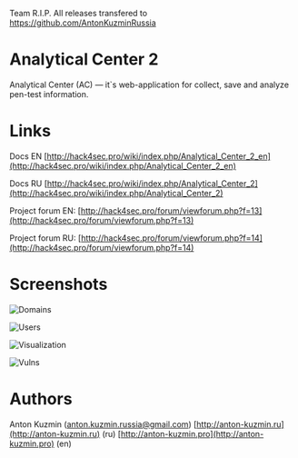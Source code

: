 Team R.I.P. All releases transfered to https://github.com/AntonKuzminRussia

# Analytical Center 2
Analytical Center (AC) — it`s web-application for collect, save and analyze pen-test information.

# Links
Docs EN [http://hack4sec.pro/wiki/index.php/Analytical_Center_2_en](http://hack4sec.pro/wiki/index.php/Analytical_Center_2_en)

Docs RU [http://hack4sec.pro/wiki/index.php/Analytical_Center_2](http://hack4sec.pro/wiki/index.php/Analytical_Center_2)

Project forum EN: [http://hack4sec.pro/forum/viewforum.php?f=13](http://hack4sec.pro/forum/viewforum.php?f=13)
 
Project forum RU: [http://hack4sec.pro/forum/viewforum.php?f=14](http://hack4sec.pro/forum/viewforum.php?f=14) 

# Screenshots

![Domains](https://raw.githubusercontent.com/hack4sec/ac2/master/screenshots/domains.png)

![Users](https://raw.githubusercontent.com/hack4sec/ac2/master/screenshots/users.png)

![Visualization](https://raw.githubusercontent.com/hack4sec/ac2/master/screenshots/visualization.png)

![Vulns](https://raw.githubusercontent.com/hack4sec/ac2/master/screenshots/vulns.png)

# Authors
Anton Kuzmin (anton.kuzmin.russia@gmail.com) [http://anton-kuzmin.ru](http://anton-kuzmin.ru) (ru) [http://anton-kuzmin.pro](http://anton-kuzmin.pro) (en)
